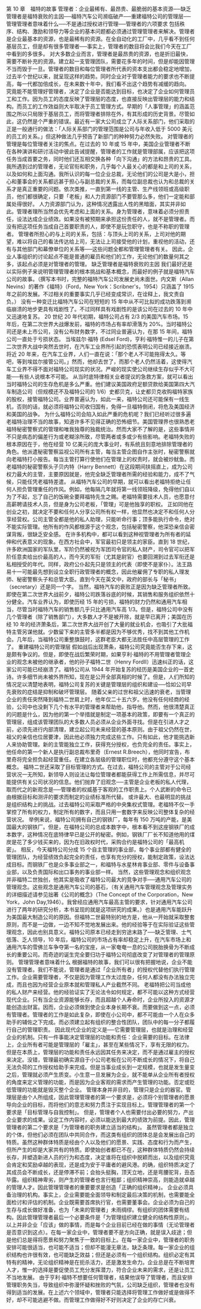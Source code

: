 第 10 章　福特的故事 
 管理者：企业最稀有、最昂贵、最脆弱的基本资源──缺乏管理者是福特衰败的主因──福特汽车公司濒临破产──重建福特公司的管理层──管理管理者意味着什么──不是通过授权进行管理──管理者的六项要求 
 包括秩序、结构、激励和领导力等企业的基本问题都必须通过管理管理者来解决。管理者是企业最基本的资源，也是最稀有的资源。在全自动化的工厂中，几乎看不到任何基层员工，但是却有很多管理者──事实上，管理者的数目将会比我们今天在工厂中看到的多很多。
 对大多数企业而言，管理者是最昂贵的资源，也是折旧最快，需要不断补充的资源。建立起一支管理团队，需要花多年的时间，但是却能因管理不当而毁于一旦。管理者的数目和每位管理者所代表的资本支出都会稳定地增加，过去半个世纪以来，就呈现这样的趋势。同时企业对于管理者能力的要求也不断提高，每一代都加倍成长，在未来数十年中，我们看不出这个趋势有减缓的趋向。
 究竟能不能管理好管理者，决定了企业是否能达到目标，也决定了企业如何管理员工和工作。因为员工的态度反映了管理层的态度，也直接反映出管理层的能力和结构。而员工的工作效益则大半取决于员工管理方式。早期的「人事管理」的涵盖范围之所以只局限于基层员工，而将管理者排除在外，有其形成的历史背景。尽管如此，这仍然是个严重的错误。最近有一家大公司成立了人际关系部门，他们采取的正是一般通行的做法：「人际关系部门的管理范围是公司与年收入低于 5000 美元的员工的关系。」但这种做法几乎预告了新部门的种种努力必然失败。
 对管理者的管理是每位管理者关注的焦点。在过去的 10 年或 15 年中，美国企业管理者不断在各种演讲和研讨活动中彼此告诫提醒，管理者的工作就是管理部属，应该把这项任务当成首要之务，同时他们还互相交换各种「向下沟通」的方法和昂贵的工具。我所遇到过的管理者，无论官衔和职务，几乎每个人最关心的都是和上司的关系，以及如何和上面沟通。我所认识的每一位企业总裁，无论他们的公司是大是小，担心和董事会的关系都远甚于担心与副总裁的关系，而每位副总裁也认为和总裁的关系才是真正重要的问题。依次类推，一直到第一线的主管、生产线领班或高级职员，他们都很确定，只要「老板」和人力资源部门不要管那么多，他们一定能和部属处得很好。
 人力资源部门认为，这种情况透露出人性的黑暗面，其实并非如此。管理者理所当然会优先考虑和上面的关系。身为管理者，意味着必须分担责任，设法达成企业绩效。如果没有被预期来承担这份责任的人，就不是管理者。而没有把这项任务当成自己首要职责的人，即使不是玩忽职守，也是不称职的管理者。
 管理者所担心的与上司的关系，包括：与顶头上司的关系，上司对他的期望，难以将自己的看法传达给上司，无法让上司接受他的计划，重视他的活动，还有与其他部门和幕僚单位的关系等──这些问题全都和管理管理者有关。
 因此，企业人事组织的讨论起点不能是普通的雇员和他们的工作，无论他们的数量何其之多，该起点必须是对管理者的管理。
 缺乏管理者是福特衰败的主因 
 我们最好还是以实际例子来说明管理管理者的根本挑战和基本概念，而最好的例子就是福特汽车公司的故事。（撰写本书时，完整的福特汽车公司发展史尚未面世。内文斯（Allan Nevins）的著作《福特》（Ford，New York：Scribner's，1954）只涵盖了 1915 年之前的发展。不过相关的重要事实几乎已经变成常识，在诠释上，我文责自负。） 
 没有一种变迁比福特汽车公司在短短的 15 年中从不可比拟的成功跌落到濒临崩溃的地步更具有戏剧性了。不过同样具有戏剧性的是该公司在过去的 10 年中又迅速地复苏。
 20 世纪 20 年代初期，福特公司占有 2/3 的美国汽车市场。15 年后，在第二次世界大战爆发前，福特的市场占有率却滑落为 20%。当时福特公司还是未上市公司，没有公布财务数字，不过同业普遍认为，在那 15 年间，福特公司一直处于亏损状态。
 当埃兹尔·福特 (Edsel Ford)，亨利·福特惟一的儿子在第二次世界大战中突然去世时，在汽车工业界所引起的恐慌表明公司已经接近崩溃。将近 20 年来，在汽车工业界，人们一直在说：「那个老人不可能拖得太久。等吧，等到埃兹尔接管公司。」然而，他却去世了，而那个老人仍然活着，这使得汽车工业界不得不面对福特公司现实的状况。严峻的现实使公司继续生存似乎不大可能──有些人说根本不可能。
 从当时底特律相关业者提议的急救方案，就可以看出当时福特公司的生存危机是多么严重。他们建议美国政府足额贷款给美国第四大汽车制造公司（但规模还不及福特公司的 1/6）史都贝克，让史都贝克收购福特家族的股权，接管福特公司。业界普遍认为，如此一来，福特公司还可能保有一线生机，否则的话，就必须将福特公司收归国有，免得一旦福特倒闭，将危及美国经济和美国的战争。
 为什么福特公司会陷入如此严重的危机呢？我们已经听过很多遍老福特治理不当的故事，知道许多不见得正确的恐怖细节。美国管理界也很熟悉老福特秘密警察式的管理和唯我独尊的独裁统治。然而大家不了解的是，这些事情并不只是病态的偏差行为或老糊涂所致，尽管两者或多或少有些影响。老福特失败的根本原因在于，他在经营 10 亿美元的庞大事业时，有系统且刻意地排除管理者的角色。他派遣秘密警察监视公司所有主管，每当主管企图自作主张时，秘密警察就向老福特打小报告。每当主管打算行使他们在管理上的权责时，就会被炒鱿鱼。而老福特的秘密警察头子贝内特（Harry Bennett）在这段期间扶摇直上，成为公司权力最大的主管，主要原因就是，他完全缺乏管理者所需的经验和能力，成不了气候，只能任凭老福特差遣。
 从福特汽车公司的早期，就可以看出老福特拒绝让任何人担负管理重任的作风。例如，他每隔几年就将第一线领班降级，免得他们自以为了不起，忘了自己的饭碗全要拜福特先生之赐。老福特需要技术人员，也愿意付高薪聘请技术人员，但是身为公司老板，「管理」可是他独享的职权。
 正如同他在创业之初，就决定不要和任何人分享公司所有权一样，他显然也决定不和任何人分享经营权。公司主管全都是他的私人助理，只能听命行事；顶多能执行命令，绝对不能实际管理。他所有的作风都根源于这个观念，包括秘密警察，他深恐亲信会密谋背叛，很缺乏安全感。
 在许多机构中，都可以看到这种视管理者为所有者的延伸和代表意义的现象。在西方社会中，军官最初只是领主的家臣。直到 18 世纪，许多欧洲国家的军队里，军阶仍然被视为军团司令官的私人财产，司令官可以把军阶任意卖给出价最高的人，而今天的军衔（尤其是尉官）也要回溯到过去军衔还是私相授受的年代。同样，政府公仆起先只是领主的代表（即使不是家仆）。法王路易十一可能最先想到设立全职行政管理者的概念，因此他雇佣了专职的私人理发师、秘密警察头子和总管大臣。直到今天在英文中，政府的部长与「秘书」（secretary）还是同一个字。
 当然，福特汽车的衰败正是因为缺乏管理者所致。即使在第二次世界大战前夕，福特公司跌落谷底的时候，其销售和服务组织依然十分健全。汽车业界认为，即使历经 15 年的亏损，福特的财力仍然和通用汽车相当，尽管当时福特汽车的销售额几乎只比通用汽车高 1/3。但是，福特公司中没有几个管理者（除了销售部门），大多数人才不是被开除，就是早已离开；美国在历经 10 年的经济萧条后，第二次世界大战开创了大量的就业机会，也吸引了大批福特主管另谋他就。少数留下来的主管多半都是因为不够优秀，找不到其他工作机会。几年后，当福特公司重整旗鼓时，这群老臣大都无法胜任中高层管理的工作了。
 重建福特公司的管理层 
 假如战后出现萧条，福特公司究竟能否生存下来，这是颇有争议的。但是，即使在战后繁荣时期，如果亨利·福特的不用管理者管理企业的观念未被他的继承者，他的孙子福特二世（Henry FordⅡ）迅速纠正的话，这家公司可能已经崩溃了。福特公司从 1944 年开始复苏的经历是美国企业的一首史诗。许多细节尚未被外界所知，现在是公开全部真相的时候了。但是，人们所知的情况足以清楚地表明，福特公司复苏的关键是管理层的组织和建设──恰如公司早先衰败的症结是抑制和破坏管理层。
 随着父亲的过世和祖父迅速的衰老，当管理企业的责任突然降到福特二世肩上时，他年仅二十五六岁。他没有任何经商的经验，公司中也没剩下几个有水平的管理者来帮助他，指导他。然而，他很清楚真正的问题是什么，因为他的第一个举措就是制定一项基本的政策，即要有一个真正的管理层，组成该管理团队的大多数人员必须从企业外面寻找。但是在引进人才之前，必须先进行内部清理，建立起公司未来经营的基本原则。由于祖父仍然在世，祖父的亲信也位居要津，因此他必须独力完成这些工作。只有如此，他才能挑选新人来协助管理。新的主管能独立工作，获得充分授权，也负完全的责任。事实上，他任命的第一个新人是执行副总裁布里奇（Ernest R.Breech），他同时宣告，布里奇将完全担负起经营重任。在建立各层级的管理职位时，他都充分遵守这个基本概念。
 福特二世还采取了目标管理的方式。在过去，福特公司的主管对于公司经营状况一无所知，新领导人则设法让每位管理者都能获得工作上所需信息，并尽可能提供有关公司状况的信息。他们抛弃了旧观念──主管是企业老板的私人代理，取而代之的新观念是──管理者的权威基于客观的工作职责上。个人武断的命令已由根据目标和测评的要求而制定的业绩标准所代替。
 或许最大、也最明显的挑战是组织结构上的挑战。过去福特公司采取严格的中央集权式管理。老福特不仅一手掌控了所有的权力，制定所有的数字，而且只用一套数字来反映公司整体复杂的经营状况。
 举例来说，福特公司拥有自己的钢铁厂，每年有 150 万吨的产能，是美国最大的钢铁厂。但是，在福特公司的总成本数字中，根本看不到这座钢铁厂的成本数字，这种情况在底特律早已是公开的秘密。例如，钢铁厂厂长不知道他用的煤炭是花了多少钱买来的，因为在旧政权时代，采购合约是福特公司的「最高机密」。
 相反，今天福特公司分成 15 个自主管理的事业部，每个事业部都有健全的管理团队，为经营绩效负起完全的责任，也享有充分的授权，能制定政策，设法达成目标。而钢铁厂也是众多事业部之一，和福特与水星林肯事业部、零件与设备事业部，以及负责国际和出口事务的事业部一样。
 当然，这些管理观念和组织观念并非福特二世独创，他其实是吸收了福特公司最大的竞争对手──通用汽车公司的管理观念。这些观念是通用汽车公司的基石，（有关通用汽车管理观念及管理实务的详细描述请参见拙著《公司的概念》（The Concept of the Corporation，New York，John Day,1946）。我曾经应通用汽车最高主管的要求，针对通用汽车公司进行了两年的研究分析，本书呈现的就是这项研究的成果。）也是通用汽车能跃升为美国最大制造公司的原因。但福特二世最特别的地方是，他从一开始就采取整套原则，而不是一边做，一边不知不觉地发展出来。他的经验等于在实际验证这些管理观念，因此也别具意义。福特公司原本已经走到穷途末路了──缺乏管理、士气低落、乏人领导，10 年后，福特公司的市场占有率却稳定上升，在汽车市场上和通用汽车的雪佛兰车争夺第一名的宝座，从一家奄奄一息的公司脱胎换骨为不断成长的重要公司。而奇迹的诞生完全要归功于福特公司彻底改变了对管理者的管理原则。
 管理管理者意味着什么 
 根据福特的故事，我们可以很有把握地说，企业不能没有管理者。我们不能说，管理者是通过「企业所有者」的授权代替他们执行管理工作。企业需要管理者，不仅是因为管理工作太过庞杂，任何人都没有办法独立完成，而且也因为经营企业原本就和管理私人产业截然不同。
 老福特把公司当成他的私人财产来经营。他的经验证实了无论法令如何规定，都不可能以这种方式经营现代企业。只有当企业资源能够长存，而且超越个人寿命时，企业所投入的资源才能创造出财富。因而，企业必须做到使企业本身长期不衰。而要做到这一点，必须有管理者。管理者的工作是如此复杂，即使在小公司中，都不可能由一个人在众多助手的辅佐之下完成。而必须建立起有组织的整合性团队，团队中的每一分子都履行自己的管理职责。
 因此现代企业的定义是──它需要管理层，也就是治理和经营企业的机制。只有一件事能决定管理层的功能和责任：企业需要的目标。在法律上，企业所有者可能是管理层的「雇主」，甚至在某些情况下，享有无限的权力。但是在本质上，管理层的功能和责任永远因其任务来决定，而不是通过雇主的授权来决定。没错，管理最初确实源自于小公司老板在公司不断成长的情况下，将自己无法负荷的工作授权给助手来完成。但是当事业成长到一定规模，也就是发生量变之后，管理就必须产生质变。小生意一旦发展为企业，就不能单从企业所有者授权的角度来定义管理的功能，而是因为企业客观的需求而产生管理的功能。否定或贬低管理的功能就是毁灭整个企业。
 管理本身并非目的，管理只是企业的器官。管理层是由个人所组成，因此管理管理者的第一个要求是，必须将个别管理者的愿景导向企业的目标，而将他们的意志和努力贯注于实现目标上。管理管理者的第一个要求是「目标管理与自我控制」。
 但是，管理者个人也需要付出必要的努力，产出企业要求的成果。设定工作内容时，必须以能达到最大的绩效为前提。因此，管理管理者的第二个要求是「为管理者的职务建立适当的结构」。
 虽然管理者都是独立的个体，但他们必须在团队中共同合作，而这类有组织的团体总是会发展出自己的特质。虽然这种群体特质是经由个人以及他们的愿景、实践、态度和行为而产生，但所产生的却是大家共有的特质。即使始创者都已不在，这种群体特质仍然会持续长存，并塑造新进人员的行为和态度，决定谁将在组织中脱颖而出，以及组织究竟会肯定和奖励卓越的表现，还是成为安于平庸者的避风港。的确，组织特质决定了其成员会不断成长，还是停滞不前；会抬头挺胸，顶天立地，还是弯腰驼背，丑态毕露。组织精神卑劣，则产生的管理者也言行粗鄙；组织精神崇高，则能造就卓越的管理人才。因此管理管理者的重要要求是创造「正确的组织精神」。
 企业必须具备治理的机构。事实上，企业需要能全面领导和制定最后决策的机制，也需要能全面检讨和评估的机制。企业既需要首席执行官，也需要董事会。企业必须为自己的生存与成长做好准备，也为「未来的管理者」未雨绸缪。有组织的团体需要有结构。因此管理管理者最后一个必要条件是「为管理组织建立健全的结构性原则」。
 以上并非企业「应该」做的事情，而是每个企业目前已经在做的事情（无论管理者是否意识到这点）。在每一家企业中，管理者要不是方向正确，就是误入歧途；但是他们总是得将愿景和努力聚焦于一致的目标上。在每一家企业中，管理者的职务安排可能很适当，也可能不适当；但却不能漫无章法，缺乏条理。每一家企业的组织结构也许很有效，也可能缺乏效益；但还是必须有一个组织结构。组织必定有其特有的精神，无论组织精神是在扼杀活力，还是激发生命力。企业总是在不断培育人才，惟一的选择是要促使员工充分发挥潜力，符合企业未来的需求，还是让员工不当地发展。
 由于亨利·福特不想要任何管理者，结果他误导了管理者，而且安排管理职务失当，导致组织中弥漫怀疑和挫败的气氛，公司缺乏组织，管理者也没有得到适当的发展。在上述六个领域中，管理者只能选择将管理工作做好或是做得不好，却不可能逃避不做。而管理工作做得好不好则决定了企业的存亡兴衰。